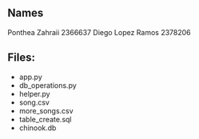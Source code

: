 ## Names

Ponthea Zahraii 2366637
Diego Lopez Ramos 2378206

## Files:

- app.py
- db_operations.py
- helper.py
- song.csv
- more_songs.csv
- table_create.sql
- chinook.db
